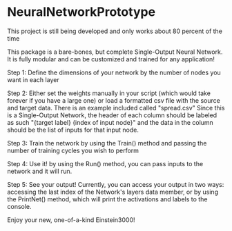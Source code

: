 # NeuralNetworkPrototype
This project is still being developed and only works about 80 percent of the time

This package is a bare-bones, but complete Single-Output Neural Network. 
It is fully modular and can be customized and trained for any application! 

Step 1:
Define the dimensions of your network by the number of nodes you want in each layer

Step 2:
Either set the weights manually in your script (which would take forever if you have a large one) 
or load a formatted csv file with the source and target data. There is an example included called "spread.csv"
Since this is a Single-Output Network, the header of each column should be labeled 
as such "{target label} {index of input node}" and the data in the column should be the list of inputs for that input node. 

Step 3:
Train the network by using the Train() method and passing the number of training cycles you wish to perform

Step 4:
Use it! by using the Run() method, you can pass inputs to the network and it will run.

Step 5:
See your output! Currently, you can access your output in two ways: accessing the last index of the Network's
layers data member, or by using the PrintNet() method, which will print the activations and labels to the console.

Enjoy your new, one-of-a-kind Einstein3000!
